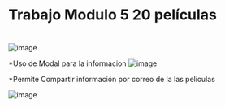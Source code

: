 #
# Trabajo Modulo 5 20 películas
#
![image](https://github.com/Galtor-program/TareaModulo5Peliculas/assets/118318571/bc3fedaa-14fb-4ed2-ad38-a30bfe98879e)

*Uso de Modal para la informacion
![image](https://github.com/Galtor-program/TareaModulo5Peliculas/assets/118318571/8c0fda68-2520-4f04-9a8b-0263b7567973)

*Permite Compartir información por correo de la las películas

![image](https://github.com/Galtor-program/TareaModulo5Peliculas/assets/118318571/0a000ec2-2142-4400-a1a8-e9de812b0ad3)
